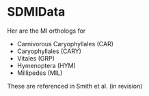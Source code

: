 # SDMIData
Her are the MI orthologs for 
- Carnivorous Caryophyllales (CAR)
- Caryophyllales (CARY)
- Vitales (GRP)
- Hymenoptera (HYM)
- Millipedes (MIL)

These are referenced in Smith et al. (in revision) 
